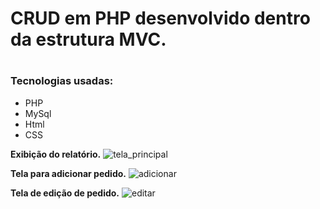 <h1>CRUD em PHP desenvolvido dentro da estrutura MVC.<h1>

<h3>Tecnologias usadas:</h3>
<ul>
  <li>PHP</li> 
  <li>MySql</li>
  <li>Html</li>
  <li>CSS</li>
 </ul>

<b>Exibição do relatório.</b>
![tela_principal](https://user-images.githubusercontent.com/41700939/71424837-f6638300-2674-11ea-99ec-7f6ee2acb769.jpg)

<b>Tela para adicionar pedido.</b>
![adicionar](https://user-images.githubusercontent.com/41700939/71424843-febbbe00-2674-11ea-86f6-aea1ac7482cc.jpg)

<b>Tela de edição de pedido.</b>
![editar](https://user-images.githubusercontent.com/41700939/71424847-02e7db80-2675-11ea-92a1-b2d2154b4973.jpg)


